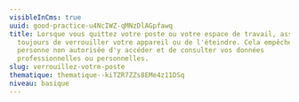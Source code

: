 ```yaml
---
visibleInCms: true
uuid: good-practice-u4NcIWZ-qMNzDlAGpfawq
title: Lorsque vous quittez votre poste ou votre espace de travail, assurez-vous
  toujours de verrouiller votre appareil ou de l'éteindre. Cela empêche toute
  personne non autorisée d'y accéder et de consulter vos données
  professionnelles ou personnelles.
slug: verrouillez-votre-poste
thematique: thematique--kiTZR7ZZs8EMe4z11DSq
niveau: basique
---
```

